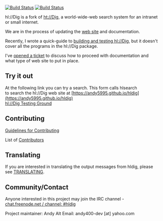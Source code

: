 [![Build Status](https://travis-ci.org/andy5995/hldig.svg?branch=master)](https://travis-ci.org/andy5995/hldig)
[![Build Status](https://semaphoreci.com/api/v1/andy5995/hldig/branches/master/badge.svg)](https://semaphoreci.com/andy5995/hldig)

hl://Dig is a fork of [ht://Dig](https://sourceforge.net/projects/htdig/),
a world-wide-web search system for an intranet or small internet.

We are in the process of updating the
[web site](https://andy5995.github.io/hldig/)
and documentation.

Recently, I wrote a quick-guide to [building and testing hl://Dig](TESTING.md),
but it doesn't cover all the programs in the hl://Dig package.

I've [opened a ticket](https://github.com/andy5995/hldig/issues/50)
to discuss how to proceed with documentation and what type of web site to put
in place.

## Try it out
At the following link you can try a search. This form calls hlsearch<br />
to search the hl://Dig web site at [https://andy5995.github.io/hldig](https://andy5995.github.io/hldig)<br />
[hl://Dig Testing Ground](http://htdig.dreamhosters.com/)

## Contributing
[Guidelines for Contributing](https://github.com/andy5995/hldig/blob/master/CONTRIBUTING.md)

List of [Contributors](https://github.com/andy5995/hldig/graphs/contributors)

## Translating
If you are interested in translating the output messages from hldig, please see
[TRANSLATING](https://github.com/andy5995/hldig/blob/master/TRANSLATING.md).

## Community/Contact

Anyone interested in this project may join the IRC channel -
[chat.freenode.net / channel: #hldig](http://webchat.freenode.net?channels=%23hldig&uio=d4)

Project maintainer: Andy Alt
Email: andy400-dev [at] yahoo.com
